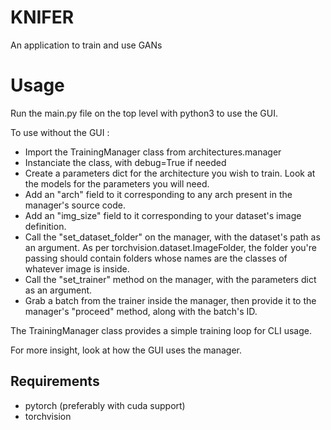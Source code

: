 # KNIFER
An application to train and use GANs

# Usage

Run the main.py file on the top level with python3 to use the GUI.

To use without the GUI :
* Import the TrainingManager class from architectures.manager
* Instanciate the class, with debug=True if needed
* Create a parameters dict for the architecture you wish to train. Look at the models for the parameters you will need.
* Add an "arch" field to it corresponding to any arch present in the manager's source code.
* Add an "img_size" field to it corresponding to your dataset's image definition.
* Call the "set_dataset_folder" on the manager, with the dataset's path as an argument. As per torchvision.dataset.ImageFolder,
the folder you're passing should contain folders whose names are the classes of whatever image is inside.
* Call the "set_trainer" method on the manager, with the parameters dict as an argument.
* Grab a batch from the trainer inside the manager, then provide it to the manager's "proceed" method, along with the batch's ID.

The TrainingManager class provides a simple training loop for CLI usage.

For more insight, look at how the GUI uses the manager.

## Requirements

* pytorch (preferably with cuda support)
* torchvision
